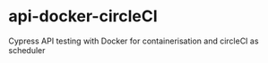 # api-docker-circleCI
Cypress API testing with Docker for containerisation and circleCI as scheduler
